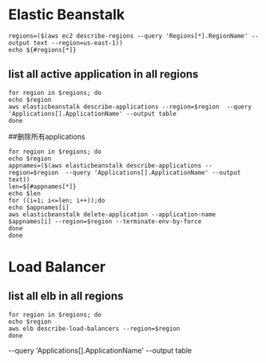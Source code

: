 # Elastic Beanstalk
```
regions=($(aws ec2 describe-regions --query 'Regions[*].RegionName' --output text --region=us-east-1))
echo ${#regions[*]}
```

## list all active application in all regions
```
for region in $regions; do
echo $region
aws elasticbeanstalk describe-applications --region=$region  --query 'Applications[].ApplicationName' --output table
done
```
##删除所有applications

```
for region in $regions; do
echo $region
appnames=($(aws elasticbeanstalk describe-applications --region=$region  --query 'Applications[].ApplicationName' --output text))
len=${#appnames[*]}
echo $len
for ((i=1; i<=len; i++));do
echo $appnames[i]
aws elasticbeanstalk delete-application --application-name $appnames[i] --region=$region --terminate-env-by-force 
done
done
```
# Load Balancer
## list all elb in all regions
```
for region in $regions; do
echo $region
aws elb describe-load-balancers --region=$region  
done
```
--query 'Applications[].ApplicationName' --output table
